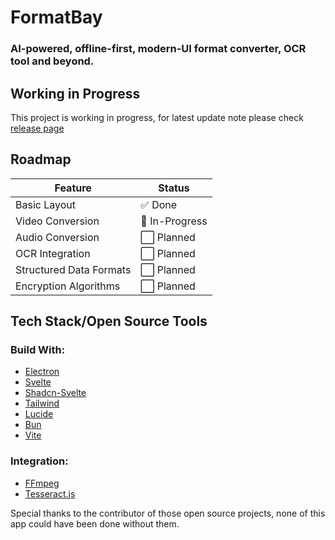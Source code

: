 # FormatBay
### AI-powered, offline-first, modern-UI format converter, OCR tool and beyond.

## Working in Progress
This project is working in progress, for latest update note please check [release page](https://github.com/idkwhodatis/FormatBay/releases)

## Roadmap
| Feature              | Status        |
|----------------------|----------------|
| Basic Layout         | ✅ Done  |
| Video Conversion     | 🔄 In-Progress  |
| Audio Conversion     | ⬜ Planned  |
| OCR Integration      | ⬜ Planned  |
| Structured Data Formats     | ⬜ Planned  |
| Encryption Algorithms     | ⬜ Planned  |

## Tech Stack/Open Source Tools
### Build With:
- [Electron](https://www.electronjs.org/)
- [Svelte](https://svelte.dev/)
- [Shadcn-Svelte](https://www.shadcn-svelte.com/)
- [Tailwind](https://tailwindcss.com/)
- [Lucide](https://lucide.dev/)
- [Bun](https://bun.sh/)
- [Vite](https://vite.dev/)
### Integration:
- [FFmpeg](https://ffmpeg.org/)
- [Tesseract.js](https://tesseract.projectnaptha.com/)

Special thanks to the contributor of those open source projects, none of this app could have been done without them. 